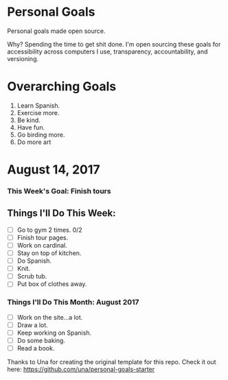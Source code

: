 Personal Goals
==============

Personal goals made open source.

Why? Spending the time to get shit done. I'm open sourcing these goals for accessibility across computers I use, transparency, accountability, and versioning.

# Overarching Goals

1. Learn Spanish.
2. Exercise more.
3. Be kind.
4. Have fun.
5. Go birding more.
6. Do more art

# August 14, 2017

### This Week's Goal: Finish tours

## Things I'll Do This Week:

- [ ] Go to gym 2 times. 0/2
- [ ] Finish tour pages.
- [ ] Work on cardinal.
- [ ] Stay on top of kitchen.
- [ ] Do Spanish.
- [ ] Knit.
- [ ] Scrub tub.
- [ ] Put box of clothes away.

### Things I'll Do This Month: August 2017

- [ ] Work on the site...a lot.
- [ ] Draw a lot.
- [ ] Keep working on Spanish.
- [ ] Do some baking.
- [ ] Read a book.

Thanks to Una for creating the original template for this repo. Check it out here: https://github.com/una/personal-goals-starter